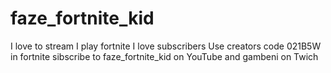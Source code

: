# faze_fortnite_kid
I love to stream
I play fortnite
I love subscribers
Use creators code 021B5W in fortnite
sibscribe to faze_fortnite_kid on YouTube and gambeni on Twich
